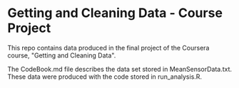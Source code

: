 Getting and Cleaning Data - Course Project
==========================================

This repo contains data produced in the final project of the Coursera course, "Getting and Cleaning Data".  

The CodeBook.md file describes the data set stored in MeanSensorData.txt.  These data were produced with the code stored in run_analysis.R. 